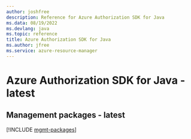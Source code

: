 ```yaml
---
author: joshfree
description: Reference for Azure Authorization SDK for Java
ms.data: 08/19/2022
ms.devlang: java
ms.topic: reference
title: Azure Authorization SDK for Java
ms.author: jfree
ms.service: azure-resource-manager
---
```

# Azure Authorization SDK for Java - latest

## Management packages - latest
[!INCLUDE [mgmt-packages](authorization-mgmt-index.md)]